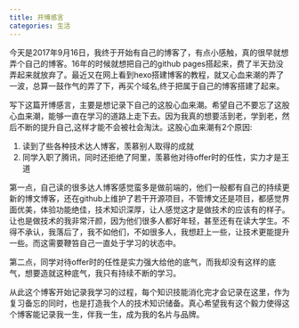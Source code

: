 ```yaml
---
title: 开博感言
categories: 生活
---
```


今天是2017年9月16日，我终于开始有自己的博客了，有点小感触，真的很早就想弄个自己的博客。16年的时候就想把自己的github pages搭起来，费了半天劲没弄起来就放弃了。最近又在网上看到hexo搭建博客的教程，就又心血来潮的弄了一波，总算一鼓作气的弄了下，再买个域名,终于把属于自己的博客搭建了起来。  

写下这篇开博感言，主要是想记录下自己的这股心血来潮。希望自己不要忘了这股心血来潮，能够一直在学习的道路上走下去。因为我真的想要活到老，学到老，然后不断的提升自己,这样才能不会被社会淘汰。这股心血来潮有2个原因:
  1. 读到了些各种技术达人博客，羡慕别人取得的成就
  2. 同学入职了腾讯，同时还拒绝了阿里，羡慕他对待offer时的任性，实力才是王道  
  
第一点，自己读的很多达人博客感觉蛮多是做前端的，他们一般都有自己的持续更新的博文博客，还在github上维护了若干开源项目，不管博文还是项目，都感觉界面优美，体验功能绝佳，技术知识深厚，让人感觉这才是做技术的应该有的样子。让也是做技术的我非常汗颜，因为他们很多人都好年轻，甚至还有在读大学生。不得不承认，我落后了，我不如他们，不如很多人，我想赶上一些，让技术更能提升一些。而这需要鞭笞自己一直处于学习的状态中。
  
第二点，同学对待offer时的任性是实力强大给他的底气，而我却没有这样的底气，想要造就这种底气，我只有持续不断的学习。
  
从此这个博客开始记录我学习的过程，每个知识技能消化完才会记录在这里，作为复习备忘的同时，也是打造我个人的技术知识储备。真心希望我有这个毅力使得这个博客能记录我一生，伴我一生，成为我的名片与品牌。
